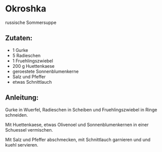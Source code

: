 Okroshka
===
russische Sommersuppe

Zutaten:
---
- 1  Gurke
- 5  Radieschen
- 1  Fruehlingszwiebel
- 200 g Huettenkaese
-   geroestete Sonnenblumenkerne
-   Salz und Pfeffer
-  etwas Schnittlauch

Anleitung:
---
Gurke in Wuerfel, Radieschen in Scheiben und Fruehlingszwiebel in Ringe schneiden.

Mit Huettenkaese, etwas Olivenoel und Sonnenblumenkernen in einer Schuessel vermischen.

Mit Salz und Pfeffer abschmecken, mit Schnittlauch garnieren und und kuehl servieren.